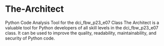 # The-Architect
Python Code Analysis Tool for the dci_fbw_p23_e07 Class
The Architect is a valuable tool for Python developers of all skill levels in the dci_fbw_p23_e07 class. It can be used to improve the quality, readability, maintainability, and security of Python code.
